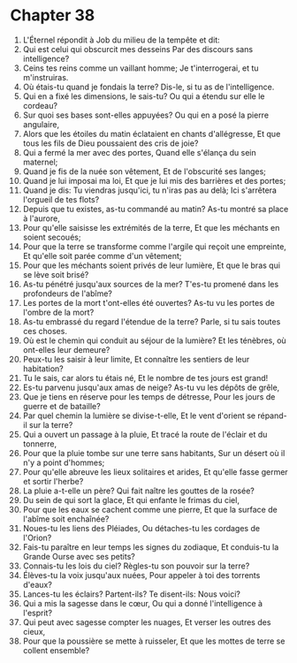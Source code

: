 # Chapter 38

1. L'Éternel répondit à Job du milieu de la tempête et dit:
2. Qui est celui qui obscurcit mes desseins Par des discours sans intelligence?
3. Ceins tes reins comme un vaillant homme; Je t'interrogerai, et tu m'instruiras.
4. Où étais-tu quand je fondais la terre? Dis-le, si tu as de l'intelligence.
5. Qui en a fixé les dimensions, le sais-tu? Ou qui a étendu sur elle le cordeau?
6. Sur quoi ses bases sont-elles appuyées? Ou qui en a posé la pierre angulaire,
7. Alors que les étoiles du matin éclataient en chants d'allégresse, Et que tous les fils de Dieu poussaient des cris de joie?
8. Qui a fermé la mer avec des portes, Quand elle s'élança du sein maternel;
9. Quand je fis de la nuée son vêtement, Et de l'obscurité ses langes;
10. Quand je lui imposai ma loi, Et que je lui mis des barrières et des portes;
11. Quand je dis: Tu viendras jusqu'ici, tu n'iras pas au delà; Ici s'arrêtera l'orgueil de tes flots?
12. Depuis que tu existes, as-tu commandé au matin? As-tu montré sa place à l'aurore,
13. Pour qu'elle saisisse les extrémités de la terre, Et que les méchants en soient secoués;
14. Pour que la terre se transforme comme l'argile qui reçoit une empreinte, Et qu'elle soit parée comme d'un vêtement;
15. Pour que les méchants soient privés de leur lumière, Et que le bras qui se lève soit brisé?
16. As-tu pénétré jusqu'aux sources de la mer? T'es-tu promené dans les profondeurs de l'abîme?
17. Les portes de la mort t'ont-elles été ouvertes? As-tu vu les portes de l'ombre de la mort?
18. As-tu embrassé du regard l'étendue de la terre? Parle, si tu sais toutes ces choses.
19. Où est le chemin qui conduit au séjour de la lumière? Et les ténèbres, où ont-elles leur demeure?
20. Peux-tu les saisir à leur limite, Et connaître les sentiers de leur habitation?
21. Tu le sais, car alors tu étais né, Et le nombre de tes jours est grand!
22. Es-tu parvenu jusqu'aux amas de neige? As-tu vu les dépôts de grêle,
23. Que je tiens en réserve pour les temps de détresse, Pour les jours de guerre et de bataille?
24. Par quel chemin la lumière se divise-t-elle, Et le vent d'orient se répand-il sur la terre?
25. Qui a ouvert un passage à la pluie, Et tracé la route de l'éclair et du tonnerre,
26. Pour que la pluie tombe sur une terre sans habitants, Sur un désert où il n'y a point d'hommes;
27. Pour qu'elle abreuve les lieux solitaires et arides, Et qu'elle fasse germer et sortir l'herbe?
28. La pluie a-t-elle un père? Qui fait naître les gouttes de la rosée?
29. Du sein de qui sort la glace, Et qui enfante le frimas du ciel,
30. Pour que les eaux se cachent comme une pierre, Et que la surface de l'abîme soit enchaînée?
31. Noues-tu les liens des Pléiades, Ou détaches-tu les cordages de l'Orion?
32. Fais-tu paraître en leur temps les signes du zodiaque, Et conduis-tu la Grande Ourse avec ses petits?
33. Connais-tu les lois du ciel? Règles-tu son pouvoir sur la terre?
34. Élèves-tu la voix jusqu'aux nuées, Pour appeler à toi des torrents d'eaux?
35. Lances-tu les éclairs? Partent-ils? Te disent-ils: Nous voici?
36. Qui a mis la sagesse dans le cœur, Ou qui a donné l'intelligence à l'esprit?
37. Qui peut avec sagesse compter les nuages, Et verser les outres des cieux,
38. Pour que la poussière se mette à ruisseler, Et que les mottes de terre se collent ensemble?

